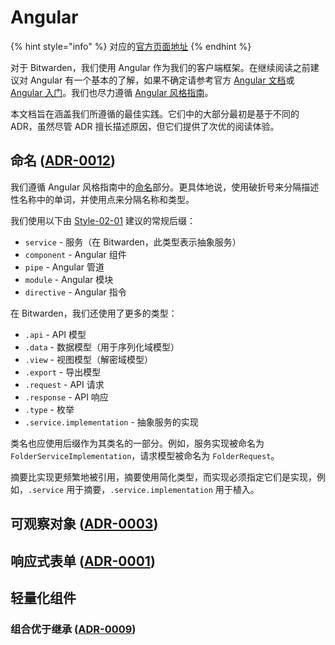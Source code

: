 # Angular

{% hint style="info" %}
对应的[官方页面地址](https://contributing.bitwarden.com/architecture/clients/presentation/angular)
{% endhint %}

对于 Bitwarden，我们使用 Angular 作为我们的客户端框架。在继续阅读之前建议对 Angular 有一个基本的了解，如果不确定请参考官方 [Angular 文档](https://angular.io/docs)或 [Angular 入门](https://angular.io/start)。我们也尽力遵循 [Angular 风格指南](https://angular.io/guide/styleguide)。

本文档旨在涵盖我们所遵循的最佳实践。它们中的大部分最初是基于不同的 ADR，虽然尽管 ADR 擅长描述原因，但它们提供了次优的阅读体验。

## 命名 ([ADR-0012](../adr/0012-angular-filename-convention.md)) <a href="#naming-adr-0012" id="naming-adr-0012"></a>

我们遵循 Angular 风格指南中的[命名](https://angular.io/guide/styleguide#naming)部分。更具体地说，使用破折号来分隔描述性名称中的单词，并使用点来分隔名称和类型。

我们使用以下由 [Style-02-01](https://angular.io/guide/styleguide#general-naming-guidelines) 建议的常规后缀：

* `service` - 服务（在 Bitwarden，此类型表示抽象服务）
* `component` - Angular 组件
* `pipe` - Angular 管道
* `module` - Angular 模块
* `directive` - Angular 指令

在 Bitwarden，我们还使用了更多的类型：

* `.api` - API 模型
* `.data` - 数据模型（用于序列化域模型）
* `.view` - 视图模型（解密域模型）
* `.export` - 导出模型
* `.request` - API 请求
* `.response` - API 响应
* `.type` - 枚举
* `.service.implementation` - 抽象服务的实现

类名也应使用后缀作为其类名的一部分。例如，服务实现被命名为 `FolderServiceImplementation`，请求模型被命名为 `FolderRequest`。

摘要比实现更频繁地被引用，摘要使用简化类型，而实现必须指定它们是实现，例如，`.service` 用于摘要，`.service.implementation` 用于植入。

## 可观察对象 ([ADR-0003](../adr/0003-adopt-observable-data-services-for-angular.md)) <a href="#observables-adr-0003" id="observables-adr-0003"></a>

## 响应式表单 ([ADR-0001](../adr/reactive-forms.md)) <a href="#reactive-forms-adr-0001" id="reactive-forms-adr-0001"></a>

## 轻量化组件 <a href="#thin-components" id="thin-components"></a>

### 组合优于继承 ([ADR-0009](../adr/0009-composition-over-inheritance.md)) <a href="#composition-over-inheritance-adr-0009" id="composition-over-inheritance-adr-0009"></a>
